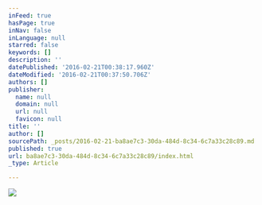 ```yaml
---
inFeed: true
hasPage: true
inNav: false
inLanguage: null
starred: false
keywords: []
description: ''
datePublished: '2016-02-21T00:38:17.960Z'
dateModified: '2016-02-21T00:37:50.706Z'
authors: []
publisher:
  name: null
  domain: null
  url: null
  favicon: null
title: ''
author: []
sourcePath: _posts/2016-02-21-ba8ae7c3-30da-484d-8c34-6c7a33c28c89.md
published: true
url: ba8ae7c3-30da-484d-8c34-6c7a33c28c89/index.html
_type: Article

---
```

![](https://the-grid-user-content.s3-us-west-2.amazonaws.com/c0429abf-99a3-4fd5-9e4a-8f1ac0f4ac6d.jpg)